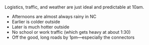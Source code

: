 Logistics, traffic, and weather are just ideal and predictable at 10am.

- Afternoons are almost always rainy in NC
- Earlier is colder outside
- Later is much hotter outside
- No school or work traffic (which gets heavy at about 1:30)
- Off the good, long roads by 1pm—especially the connectors